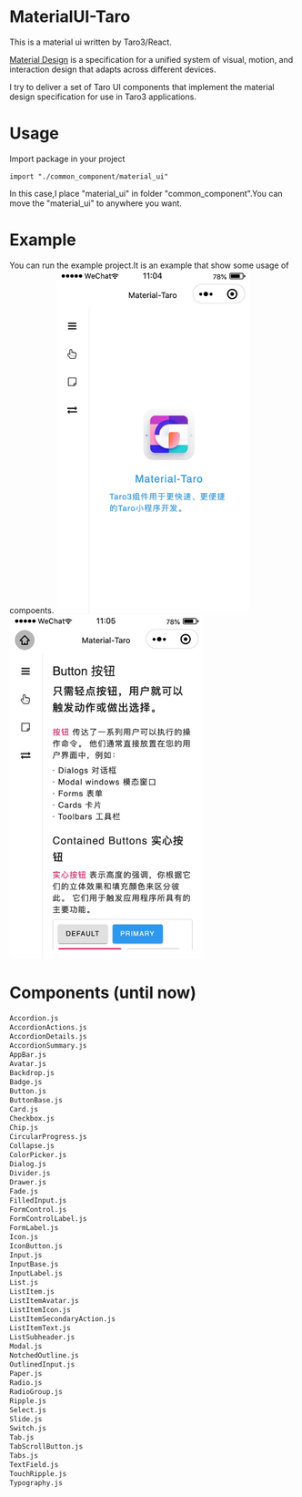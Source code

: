 # MaterialUI-Taro
This is a material ui written by Taro3/React.

[Material Design](https://m1.material.io/) is a specification for a unified system of visual, motion, and interaction design that adapts across different devices.

I try to deliver a set of Taro UI components that implement the material design specification for use in Taro3 applications.

# Usage
Import package in your project
```
import "./common_component/material_ui"
```
In this case,I place "material_ui" in folder "common_component".You can move the "material_ui" to anywhere you want.

# Example
You can run the example project.It is an example that show some usage of compoents.
<img src="https://github.com/AndyQsmart/MaterialUI-Taro/blob/main/readme_image/image1.jpg" width="340px" />
<img src="https://github.com/AndyQsmart/MaterialUI-Taro/blob/main/readme_image/image2.jpg" width="340px" />

# Components (until now)
```
Accordion.js
AccordionActions.js
AccordionDetails.js
AccordionSummary.js
AppBar.js
Avatar.js
Backdrop.js
Badge.js
Button.js
ButtonBase.js
Card.js
Checkbox.js
Chip.js
CircularProgress.js
Collapse.js
ColorPicker.js
Dialog.js
Divider.js
Drawer.js
Fade.js
FilledInput.js
FormControl.js
FormControlLabel.js
FormLabel.js
Icon.js
IconButton.js
Input.js
InputBase.js
InputLabel.js
List.js
ListItem.js
ListItemAvatar.js
ListItemIcon.js
ListItemSecondaryAction.js
ListItemText.js
ListSubheader.js
Modal.js
NotchedOutline.js
OutlinedInput.js
Paper.js
Radio.js
RadioGroup.js
Ripple.js
Select.js
Slide.js
Switch.js
Tab.js
TabScrollButton.js
Tabs.js
TextField.js
TouchRipple.js
Typography.js
```
